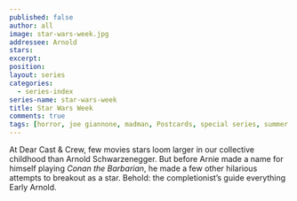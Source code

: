 ```yaml
---
published: false
author: all
image: star-wars-week.jpg
addressee: Arnold
stars: 
excerpt: 
position: 
layout: series
categories:
  - series-index
series-name: star-wars-week
title: Star Wars Week
comments: true
tags: [horror, joe giannone, madman, Postcards, special series, summer camp, Summer Camp]
---
```

At Dear Cast & Crew, few movies stars loom larger in our collective childhood than Arnold Schwarzenegger. But before Arnie made a name for himself playing _Conan the Barbarian_, he made a few other hilarious attempts to breakout as a star. Behold: the completionist’s guide everything Early Arnold.